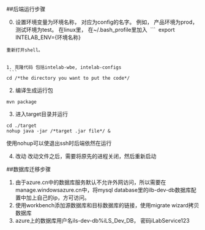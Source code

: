 ##后端运行步骤

0. 设置环境变量为环境名称， 对应为config的名字。 例如， 产品环境为prod， 测试环境为test。 在linux里， 在~/.bash_profile里加入
  ```
  export INTELAB_ENV={环境名称}
  ```
重新打开shell。


1. 克隆代码 包括intelab-wbe, intelab-configs
  ```
  cd /*the directory you want to put the code*/
  ```

2. 编译生成运行包
  ```
  mvn package
  ```

3. 进入target目录并运行
  ```
  cd ./target
  nohup java -jar /*target .jar file*/ &
  ```
  使用nohup可以使退出ssh时后端依然在运行

4. 改动
  改动文件之后，需要将原先的进程关闭，然后重新启动

##数据库迁移步骤
1. 由于azure.cn中的数据库服务默认不允许外网访问，所以需要在manage.windowsazure.cn中，将mysql database里的ilb-dev-db数据库配置中加上自己的ip，方可访问。
2. 使用workbench添加源数据库和目标数据库的链接，使用migrate wizard拷贝数据库
3. azure上的数据库用户名ils-dev-db%iLS_Dev_DB， 密码iLabService123
